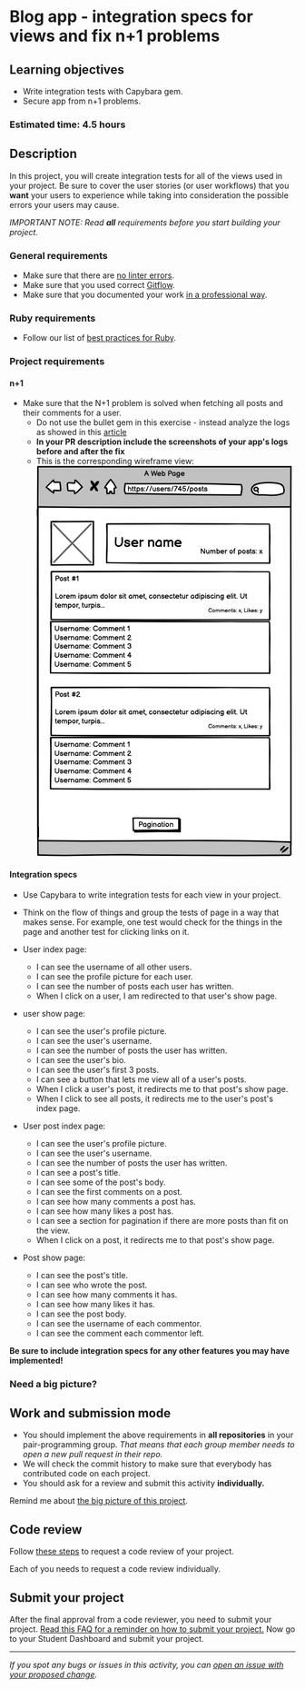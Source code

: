 # Blog app - integration specs for views and fix n+1 problems

## Learning objectives
- Write integration tests with Capybara gem.
- Secure app from n+1 problems.

### Estimated time: 4.5 hours

## Description
In this project, you will create integration tests for all of the views used in your project. Be sure to cover the user stories (or user workflows) that you **want** your users to experience while taking into consideration the possible errors your users may cause.

*IMPORTANT NOTE: Read **all** requirements before you start building your project.*

### General requirements

- Make sure that there are [no linter errors](https://github.com/microverseinc/linters-config).
- Make sure that you used correct [Gitflow](https://github.com/microverseinc/curriculum-transversal-skills/blob/main/git-github/articles/gitflow.md).
- Make sure that you documented your work [in a professional way](https://github.com/microverseinc/curriculum-transversal-skills/blob/main/documentation/articles/professional_repo_rules.md).

### Ruby requirements
- Follow our list of [best practices for Ruby](https://github.com/microverseinc/curriculum-ruby/blob/main/articles/ruby_best_practices.md).

### Project requirements

#### n+1
- Make sure that the N+1 problem is solved when fetching all posts and their comments for a user.
    - Do not use the bullet gem in this exercise - instead analyze the logs as showed in this [article](https://dev.to/junko911/rails-n-1-queries-and-eager-loading-10eh)
    - **In your PR description include the screenshots of your app's logs before and after the fix**
    - This is the corresponding wireframe view: ![blog all user posts](../images/blog_user_all_posts.png)

#### Integration specs
- Use Capybara to write integration tests for each view in your project.
- Think on the flow of things and group the tests of page in a way that makes sense. For example, one test would check for the things in the page and another test for clicking links on it.

- User index page:
  - I can see the username of all other users.
  - I can see the profile picture for each user.
  - I can see the number of posts each user has written.
  - When I click on a user, I am redirected to that user's show page.

- user show page:
  - I can see the user's profile picture.
  - I can see the user's username.
  - I can see the number of posts the user has written.
  - I can see the user's bio.
  - I can see the user's first 3 posts.
  - I can see a button that lets me view all of a user's posts.
  - When I click a user's post, it redirects me to that post's show page.
  - When I click to see all posts, it redirects me to the user's post's index page.

- User post index page:
  - I can see the user's profile picture.
  - I can see the user's username.
  - I can see the number of posts the user has written.
  - I can see a post's title.
  - I can see some of the post's body.
  - I can see the first comments on a post.
  - I can see how many comments a post has.
  - I can see how many likes a post has.
  - I can see a section for pagination if there are more posts than fit on the view.
  - When I click on a post, it redirects me to that post's show page.

- Post show page:
  - I can see the post's title.
  - I can see who wrote the post.
  - I can see how many comments it has.
  - I can see how many likes it has.
  - I can see the post body.
  - I can see the username of each commentor.
  - I can see the comment each commentor left.

**Be sure to include integration specs for any other features you may have implemented!**


### Need a big picture?

## Work and submission mode

- You should implement the above requirements in **all repositories** in your pair-programming group. _That means that each group member needs to open a new pull request in their repo._
- We will check the commit history to make sure that everybody has contributed code on each project.
- You should ask for a review and submit this activity **individually.**

Remind me about [the big picture of this project](../sneak_peek.md).

## Code review

Follow [these steps](https://github.com/microverseinc/curriculum-transversal-skills/blob/main/code-review/articles/how_to_ask_for_a_code_review.md) to request a code review of your project.

Each of you needs to request a code review individually.

## Submit your project

After the final approval from a code reviewer, you need to submit your project.
[Read this FAQ for a reminder on how to submit your project.](https://microverse.zendesk.com/hc/en-us/articles/360061344234)
Now go to your Student Dashboard and submit your project.

------

_If you spot any bugs or issues in this activity, you can [open an issue with your proposed change](https://github.com/microverseinc/curriculum-transversal-skills/blob/main/git-github/articles/open_issue.md)._
